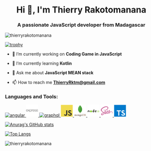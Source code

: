 <h1 align="center">Hi 👋, I'm Thierry Rakotomanana</h1>
<h3 align="center">A passionate JavaScript developer from Madagascar</h3>

<p align="left"> <img src="https://komarev.com/ghpvc/?username=thierryrakotomanana&label=Profile%20views&color=0e75b6&style=flat" alt="thierryrakotomanana" /> </p>

[![trophy](https://github-profile-trophy.vercel.app/?username=ThierryRakotomanana&theme=onestar&margin-w=15&margin-h=15)](https://github.com/ryo-ma/github-profile-trophy)

- 🔭 I’m currently working on **Coding Game in JavaScript**

- 🌱 I’m currently learning **Kotlin**

- 💬 Ask me about **JavaScript MEAN stack**

- 📫 How to reach me **ThierryRktm@gmail.com**


<h3 align="left">Languages and Tools:</h3>
<p align="left"> <a href="https://angular.io" target="_blank" rel="noreferrer"> <img src="https://angular.io/assets/images/logos/angular/angular.svg" alt="angular" width="40" height="40"/> </a> <a href="https://expressjs.com" target="_blank" rel="noreferrer"> <img src="https://raw.githubusercontent.com/devicons/devicon/master/icons/express/express-original-wordmark.svg" alt="express" width="40" height="40"/> </a> <a href="https://graphql.org" target="_blank" rel="noreferrer"> <img src="https://www.vectorlogo.zone/logos/graphql/graphql-icon.svg" alt="graphql" width="40" height="40"/> </a> <a href="https://developer.mozilla.org/en-US/docs/Web/JavaScript" target="_blank" rel="noreferrer"> <img src="https://raw.githubusercontent.com/devicons/devicon/master/icons/javascript/javascript-original.svg" alt="javascript" width="40" height="40"/> </a> </a> <a href="https://www.mongodb.com/" target="_blank" rel="noreferrer"> <img src="https://raw.githubusercontent.com/devicons/devicon/master/icons/mongodb/mongodb-original-wordmark.svg" alt="mongodb" width="40" height="40"/> </a> <a href="https://nodejs.org" target="_blank" rel="noreferrer"> <img src="https://raw.githubusercontent.com/devicons/devicon/master/icons/nodejs/nodejs-original-wordmark.svg" alt="nodejs" width="40" height="40"/> </a> <a href="https://sass-lang.com" target="_blank" rel="noreferrer"> <img src="https://raw.githubusercontent.com/devicons/devicon/master/icons/sass/sass-original.svg" alt="sass" width="40" height="40"/> </a> <a href="https://www.typescriptlang.org/" target="_blank" rel="noreferrer"> <img src="https://raw.githubusercontent.com/devicons/devicon/master/icons/typescript/typescript-original.svg" alt="typescript" width="40" height="40"/> </a> </p>

[![Anurag's GitHub stats](https://github-readme-stats.vercel.app/api?username=ThierryRakotomanana&show_icons=true&theme=midnight-purple)](https://github.com/anuraghazra/github-readme-stats)

[![Top Langs](https://github-readme-stats.vercel.app/api/top-langs/?username=ThierryRakotomanana&layout=compact&theme=github_dark)](https://github.com/anuraghazra/github-readme-stats)

<p><img align="center" src="https://github-readme-streak-stats.herokuapp.com/?user=thierryrakotomanana&theme=highcontrast" alt="thierryrakotomanana" /></p>
